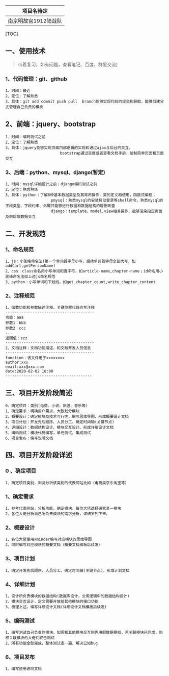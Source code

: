 |项目名待定|
|----------------------------------|
|南京明故宫1912陆战队|
[TOC]
## 一、使用技术
> 带着复习，如有问题，查看笔记、百度、群里交流)

### 1、代码管理：git、github
```shell
1、时间：最近
2、定位：了解熟悉
3、具体：git add commit push pull  branch能够实现代码的提交和获取，能够创建分支管理自己负责的模块
```

## 2、前端：jquery、bootstrap
```shell
1、时间：编码测试之前
2、定位：了解熟悉
3、具体：jquery能够实现页面内部逻辑的实现和通过ajax与后台的交互。
						bootstrap通过百度或者查看文档手册，绘制简单页面和页面交互
```

### 3、后端：python、mysql、django(暂定)
```shell
1、时间：mysql详细设计之前；django编码测试之前
2、定位：熟悉熟练
3、具体：python：了解6种基本数据类型及其常用操作，类的定义和使用，函数式编程；
					pmysql：熟悉mysql的安装启动登录等shell命令，熟悉mysql的字段类型、字段约束、外键并能够进行数据和数据结构的增删改查
					django：template，model,view相关操作，能够渲染指定页面及前后端数据交互
```
## 二、开发规范

### 1、命名规范
```shell
1、js：小驼峰命名法(第一个单词首字母小写，后续单词首字母全部大写，如addCart,getPersonName)
2、css：class命名用小写单词和连字符，如article-name,chapter-name；id命名用小驼峰命名法如上述js命名规范
3、python：小写单词和下划线，如get_chapter_count,write_chapter_content
```
### 2、注释规范
```shell
1、函数功能和参数描述注释，关键位置代码也写注释
---------------------------------------
功能：aaa
参数1：bbb
参数2：ccc
...
返回值：zzz
---------------------------------------
2、文档注释：文档功能描述，和文档开发人员信息 
---------------------------------------
function：该文件用于xxxxxxxx
author:xxx  
email:xxx@xxx.com  
date:2020-02-02 18:00
--------------------------------------
```
## 三、项目开发阶段简述
```shell
0、确定项目：类别(电商、小说、旅游、音乐等)
1、确定需求：明确用户需求，大致划分模块
2、概要设计：确定模块及技术可行性，编写思维导图，形成概要设计文档
3、项目计划：开发先后顺序、人员分工、确定时间轴(关键节点)
4、详细设计：数据结构设计、模块交互设计、形成详细设计文档
5、编码测试：模块代码编写，单元测试，集成测试
6、项目发布：编写说明文档
```
## 四、项目开发阶段详述

### 0 、确定项目
```shell
1、确定项目类别，浏览分析该类别的代表网站比如（电商类京东淘宝等）
```
### 1、确定需求
```shell
1、参考代表网站，分析功能，确定模块，每位大佬选择研究某一模块
2、各位大佬分析自己所负责模块的需求分析，详细罗列下来。
```
### 2、概要设计
```shell
1、各位大佬使用xminder编写对应模块的思维导图
2、同时编写对应模块的概要文档（概要文档模板后续发）
```
### 3、项目计划
```shell
1、确定开发先后顺序、人员分工、确定时间轴(关键节点)，形成计划文档
```
### 4、详细计划
```shell
1、设计所负责模块的数据结构(数据库设计，业务逻辑中的数据结构设计)
2、模块交互设计，定义需要开放给其他模块的接口功能
3、梳理上述，编写详细设计文档(详细设计文档模板后续发)
```
### 5、编码测试
```shell
1、编写测试自己负责的模块，如需和其他模块交互则先用假数据模拟，若关联模块已完成，则相关联模块的大佬们联合测试
2、所有功能全部完成，整体测试走一遍，解决已知bug
```
### 6、项目发布
```shell
1、编写使用说明文档
```


